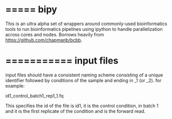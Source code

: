=====
bipy
=====
This is an ultra alpha set of wrappers around commonly-used bioinformatics tools to
run bioinformatics pipelines using ipython to handle parallelization across
cores and nodes. Borrows heavily from https://github.com/chapmanb/bcbb.


===========
input files
===========
input files should have a consistent naming scheme consisting of a unique
identifier followed by conditions of the sample and ending in _1 (or _2).
for example:

id1_control_batch1_rep1_1.fq

This specifies the id of the file is id1, it is the control condition,
in batch 1 and it is the first replicate of the condition and is the
forward read.
